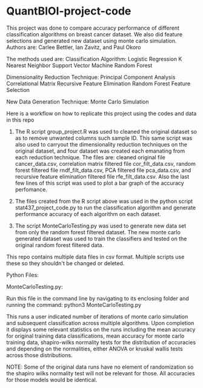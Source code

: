 # QuantBIOI-project-code
This project was done to compare accuracy performance of different classification algorithms on breast cancer dataset. We also did feature selections and generated new dataset using monte carlo simulation.
Authors are: Carlee Bettler, Ian Zavitz, and Paul Okoro

The methods used are:
Classification Algorithm:
Logistic Regression
K Nearest Neighbor
Support Vector Machine
Random Forest

Dimensionality Reduction Technique:
Principal Component Analysis
Correlational Matrix
Recursive Feature Elimination
Random Forest Feature Selection

New Data Generation Technique:
Monte Carlo Simulation

Here is a workflow on how to replicate this project using the codes and data in this repo

1. The R script group_project.R was used to cleaned the original dataset so as to remove unwanted columns such sample ID. This same script was also used to carryout the dimensionality reduction techniques on the original dataset, and four dataset was created each emanating from each reduction technique. The files are: cleaned original file cancer_data.csv, correlation matrix filtered file cor_filt_data.csv, random forest filtered file rndf_filt_data.csv, PCA filtered file pca_data.csv, and recursive feature elimination filtered file rfe_filt_data.csv. Also the last few lines of this script was used to plot a bar graph of the accuracy perfomance.

2. The files created from the R script above was used in the python script stat437_project_code.py to run the classification algorithm and generate performance accuracy of each algorithm on each dataset.

3. The script MonteCarloTesting.py was used to generate new data set from only the random forest filtered dataset. The new monte carlo generated dataset was used to train the classifiers and tested on the original random forest filtered data. 



This repo contains multiple data files in csv format. Multiple scripts use these so they shouldn't be changed or deleted. 

Python Files:

MonteCarloTesting.py: 

Run this file in the command line by navigating to its enclosing folder and running the command: python3 MonteCarloTesting.py

This runs a user indicated number of iterations of monte carlo simulation and subsequent classification across multiple algorithms. 
Upon completion it displays some relevant statistics on the runs including the mean accuracy for original training data classifications, mean accuracy for monte carlo training data, shapiro-wilks normality tests for the distribution of accuracies and depending on the normalities, either ANOVA or kruskal wallis tests across those distributions. 

NOTE: Some of the original data runs have no element of randomization so the shapiro wilks normality test will not be relevant for those. All accuracies for those models would be identical. 

